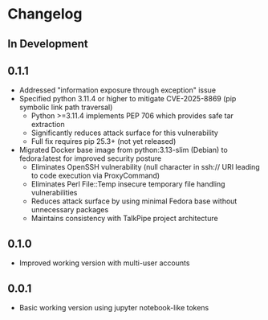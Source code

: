 # Changelog

## In Development

## 0.1.1
- Addressed "information exposure through exception" issue
- Specified python 3.11.4 or higher to mitigate CVE-2025-8869 (pip symbolic link path traversal)
  - Python >=3.11.4 implements PEP 706 which provides safe tar extraction
  - Significantly reduces attack surface for this vulnerability
  - Full fix requires pip 25.3+ (not yet released)
- Migrated Docker base image from python:3.13-slim (Debian) to fedora:latest for improved security posture
  - Eliminates OpenSSH vulnerability (null character in ssh:// URI leading to code execution via ProxyCommand)
  - Eliminates Perl File::Temp insecure temporary file handling vulnerabilities
  - Reduces attack surface by using minimal Fedora base without unnecessary packages
  - Maintains consistency with TalkPipe project architecture

## 0.1.0
- Improved working version with multi-user accounts

## 0.0.1
- Basic working version using jupyter notebook-like tokens